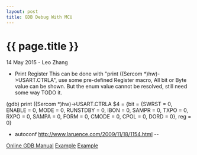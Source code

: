 ```yaml
---
layout: post
title: GDB Debug With MCU
---
```


{{ page.title }}
================

<p class="meta">14 May 2015 - Leo Zhang</p>

* Print Register
This can be done with "print ((Sercom *)hw)->USART.CTRLA", use some pre-defined
Register macro, All bit or Byte value can be shown. But the enum value cannot
be resolved, still need some way TODO it.

(gdb) print ((Sercom *)hw)->USART.CTRLA 
$4 = {bit = {SWRST = 0, ENABLE = 0, MODE = 0, RUNSTDBY = 0, IBON = 0, SAMPR = 0, 
  TXPO = 0, RXPO = 0, SAMPA = 0, FORM = 0, CMODE = 0, CPOL = 0, DORD = 0}, 
  reg = 0}


* autoconf
http://www.laruence.com/2009/11/18/1154.html
--

[Online GDB Manual](http://www.gnu.org/software/gdb/documentation/) 
[Example](http://www.yolinux.com/TUTORIALS/src/dbinit_stl_views-1.03.txt)
[Example](http://www.opensource.apple.com/source/emacs/emacs-70/emacs/src/.gdbinit)
